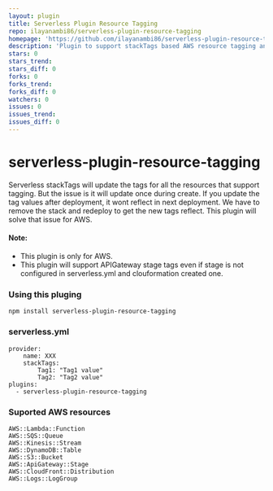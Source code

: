 ```yaml
---
layout: plugin
title: Serverless Plugin Resource Tagging
repo: ilayanambi86/serverless-plugin-resource-tagging
homepage: 'https://github.com/ilayanambi86/serverless-plugin-resource-tagging'
description: 'Plugin to support stackTags based AWS resource tagging and APIGateway tagging.'
stars: 0
stars_trend: 
stars_diff: 0
forks: 0
forks_trend: 
forks_diff: 0
watchers: 0
issues: 0
issues_trend: 
issues_diff: 0
---
```



# serverless-plugin-resource-tagging

Serverless stackTags will update the tags for all the resources that support tagging. But the issue is it will update once during create. If you update the tag values after deployment, it wont reflect in next deployment.
We have to remove the stack and redeploy to get the new tags reflect. This plugin will solve that issue for AWS.

#### Note: 
 - This plugin is only for AWS.
 - This plugin will support APIGateway stage tags even if stage is not configured in serverless.yml and clouformation created one. 

### Using this pluging
```
npm install serverless-plugin-resource-tagging
```

### serverless.yml
```
provider:
    name: XXX
    stackTags:
        Tag1: "Tag1 value"
        Tag2: "Tag2 value"
plugins:
  - serverless-plugin-resource-tagging
```
    
### Suported AWS resources
```
AWS::Lambda::Function
AWS::SQS::Queue
AWS::Kinesis::Stream
AWS::DynamoDB::Table
AWS::S3::Bucket
AWS::ApiGateway::Stage
AWS::CloudFront::Distribution
AWS::Logs::LogGroup
```
